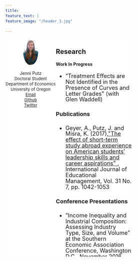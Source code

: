 ```yaml
---
title: 
feature_text: | 
feature_image: "/header_3.jpg" 

---
```


<html>
<head>
<meta name="viewport" content="width=device-width, initial-scale=1">
<script src="https://kit.fontawesome.com/4ddc2e813a.js" crossorigin="anonymous"></script>
<style>
img {
  border-radius: 50%;
}

li
{
padding-top: .2em;
}	
</style>
   
<style>
button {
     width: 50%;
     height: 50%;
}
	
* {
  box-sizing: border-box;
}
	

/* Create two unequal columns that floats next to each other */
.column {
  float: left;
  padding: 0px;
  height: 700px; 
}

.left {
  width: 40%;
}

.right {
  width: 60%;
}

/* Clear floats after the columns */
.row:after {
  content: "";
  display: table;
  clear: both;
}
</style>
</head>
<body>


<div class="row" align="left">
  <div class="column left" align = "center" style="background-color:#ffffff;">
     <img src="/headshot.jpg" style="width:30%">
     <p style="text-align:center">Jenni Putz <br />
  <font size="2"> Doctoral Student <br /> Department of Economics <br /> University of Oregon <br />	  
   <i class="fas fa-envelope"></i> <a href="mailto:jputz@uoregon.edu">    Email</a><br />
   <i class="fab fa-github-square"></i><a href="https://github.com/jenni-putz">    Github</a><br />
   <i class="fab fa-twitter-square"></i><a href="https://twitter.com/pootzie_xoxo">    Twitter</a>
   </font></p>
  </div>
  <div class="column right" style="background-color:#ffffff;">
    <h2> Research </h2>
      <h4> Work In Progress </h4>
	 <font size="4">
        <ul>
          <li> <p style="line-height:105%">“Treatment Effects are Not Identified in the Presence of Curves and Letter Grades" (with Glen Waddell) </p></li>
        </ul>
        <h4> Publications </h4>
        <ul> 
          <li><p style="line-height:105%"> Geyer, A., Putz, J. and Misra, K. (2017),<a href = "https://www.emerald.com/insight/content/doi/10.1108/IJEM-10-2016-0203/full/html">"The effect of short-term study abroad experience on American students’ leadership skills and career aspirations" </a> , International Journal of Educational Management, Vol. 31 No. 7, pp. 1042-1053 </p></li>
      </ul>
        <h4> Conference Presentations </h4>
        <ul>
          <li> <p style="line-height:105%">  “Income Inequality and Industrial Composition: Assessing Industry Type, Size, and Volume” at the Southern Economic Association Conference, Washington D.C., November 2016. </p></li>
          <li> <p style="line-height:105%"> “Income Inequality and Industrial Composition: Assessing Industry Type, Size, and Volume” at the Western Economic Association International Conference, Portland, Oregon, July 2016.</p></li>
          <li><p style="line-height:105%">  “The Effect of Short-Term Study Abroad Experience on Students’ Leadership Skills and Career Aspirations” at the Academy of Economics and Finance Conference, Pensacola Beach, Florida, February 2016. </p></li>
          <li> <p style="line-height:105%"> “A Symbiotic Relationship?: The Ethics of First Year Writing’s Role in Tutor Training” at the East Central Writing Center Association Conference, South Bend, Indiana, March 2015.</p></li>
        </ul>
</font>
  </div>
</div>
</body>
</html>
